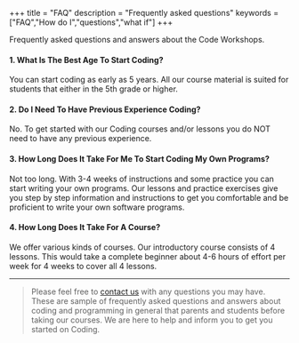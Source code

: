 +++
title = "FAQ"
description = "Frequently asked questions"
keywords = ["FAQ","How do I","questions","what if"]
+++

Frequently asked questions and answers about the Code Workshops.

#### 1. What Is The Best Age To Start Coding?

You can start coding as early as 5 years. All our course material is suited for students that either in the 5th grade or higher.


#### 2. Do I Need To Have Previous Experience Coding?

No. To get started with our Coding courses and/or lessons you do NOT need to have any previous experience.

#### 3. How Long Does It Take For Me To Start Coding My Own Programs?

Not too long. With 3-4 weeks of instructions and some practice you can start writing your own programs. Our lessons and practice exercises give you step by step information and instructions to get you comfortable and be proficient to write your own software programs.

#### 4. How Long Does It Take For A Course?

We offer various kinds of courses. Our introductory course consists of 4 lessons. This would take a complete beginner about 4-6 hours of effort per week for 4 weeks to cover all 4 lessons. 


---

> Please feel free to <a href="/contact">contact us</a> with any questions you may have. These are sample of frequently asked questions and answers about coding and programming in general that parents and students before taking our courses. We are here to help and inform you to get you started on Coding.
